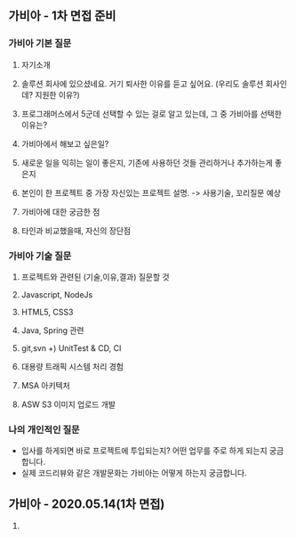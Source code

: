가비아 - 1차 면접 준비
---

### 가비아 기본 질문
1. 자기소개

2. 솔루션 회사에 있으셨네요. 거기 퇴사한 이유를 듣고 싶어요. (우리도 솔루션 회사인데? 지원한 이유?)

3. 프로그래머스에서 5군데 선택할 수 있는 걸로 알고 있는데, 그 중 가비아를 선택한 이유는?

4. 가비아에서 해보고 싶은일?

5. 새로운 일을 익히는 일이 좋은지, 기존에 사용하던 것들 관리하거나 추가하는게 좋은지

6. 본인이 한 프로젝트 중 가장 자신있는 프로젝트 설명. -> 사용기술, 꼬리질문 예상

7. 가비아에 대한 궁금한 점
    
8. 타인과 비교했을때, 자신의 장단점

### 가비아 기술 질문
1. 프로젝트와 관련된 (기술,이유,결과) 질문할 것

2. Javascript, NodeJs

3. HTML5, CSS3

4. Java, Spring 관련

5. git,svn +) UnitTest & CD, CI

6. 대용량 트래픽 시스템 처리 경험

7. MSA 아키텍처

8. ASW S3 이미지 업로드 개발

### 나의 개인적인 질문
- 입사를 하게되면 바로 프로젝트에 투입되는지? 어떤 업무를 주로 하게 되는지 궁금합니다.
- 실제 코드리뷰와 같은 개발문화는 가비아는 어떻게 하는지 궁금합니다.

가비아 - 2020.05.14(1차 면접)
---
1. 
